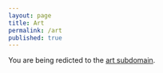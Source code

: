 ```yaml
---
layout: page
title: Art
permalink: /art
published: true
---
```


You are being redicted to the [art subdomain](http://art.oliviaguest.com).
